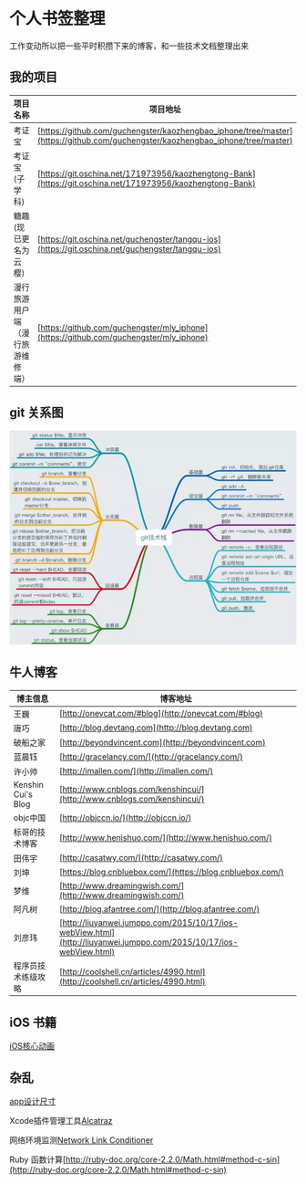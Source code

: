 # 个人书签整理
工作变动所以把一些平时积攒下来的博客，和一些技术文档整理出来
## 我的项目
项目名称 | 项目地址
------- | -------
考证宝|[https://github.com/guchengster/kaozhengbao_iphone/tree/master](https://github.com/guchengster/kaozhengbao_iphone/tree/master)
考证宝(子学科)|[https://git.oschina.net/171973956/kaozhengtong-Bank](https://git.oschina.net/171973956/kaozhengtong-Bank)
糖趣(现已更名为云樱)|[https://git.oschina.net/guchengster/tangqu-ios](https://git.oschina.net/guchengster/tangqu-ios)
漫行旅游用户端（漫行旅游维修端）|[https://github.com/guchengster/mly_iphone](https://github.com/guchengster/mly_iphone)

## git 关系图
![](https://github.com/geng199200/myspecifically/blob/master/git_image/git_tip.jpeg)

## 牛人博客
博主信息 | 博客地址
------- | -------
王巍|[http://onevcat.com/#blog](http://onevcat.com/#blog)
唐巧|[http://blog.devtang.com](http://blog.devtang.com)
破船之家|[http://beyondvincent.com](http://beyondvincent.com)
蓝晨钰|[http://gracelancy.com/](http://gracelancy.com/)
许小帅|[http://imallen.com/](http://imallen.com/)
Kenshin Cui's Blog|[http://www.cnblogs.com/kenshincui/](http://www.cnblogs.com/kenshincui/)
objc中国|[http://objccn.io/](http://objccn.io/)
标哥的技术博客|[http://www.henishuo.com/](http://www.henishuo.com/)
田伟宇|[http://casatwy.com/](http://casatwy.com/)
刘坤|[https://blog.cnbluebox.com/](https://blog.cnbluebox.com/)
梦维|[http://www.dreamingwish.com/](http://www.dreamingwish.com/)
阿凡树|[http://blog.afantree.com/](http://blog.afantree.com/)
刘彦玮|[http://liuyanwei.jumppo.com/2015/10/17/ios-webView.html](http://liuyanwei.jumppo.com/2015/10/17/ios-webView.html)
程序员技术练级攻略|[http://coolshell.cn/articles/4990.html](http://coolshell.cn/articles/4990.html)
## iOS 书籍
[iOS核心动画](https://zsisme.gitbooks.io/ios-/content/)

## 杂乱
[app设计尺寸](http://www.25xt.com/appsize)

Xcode插件管理工具[Alcatraz](http://www.jianshu.com/p/7a2484123bf6)

网络环境监测[Network Link Conditioner](http://nshipster.cn/network-link-conditioner/)

Ruby 函数计算[http://ruby-doc.org/core-2.2.0/Math.html#method-c-sin](http://ruby-doc.org/core-2.2.0/Math.html#method-c-sin)
